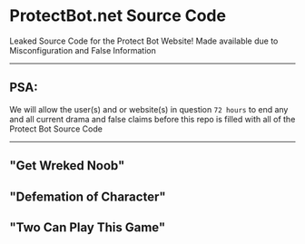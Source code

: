 # ProtectBot.net Source Code

Leaked Source Code for the Protect Bot Website!
Made available due to Misconfiguration and False Information

---

## PSA:

We will allow the user(s)  and or website(s) in question `72 hours` to end any and all current drama
and false claims before this repo is filled with all of the Protect Bot Source Code

---

## "Get Wreked Noob"

## "Defemation of Character"

## "Two Can Play This Game"


